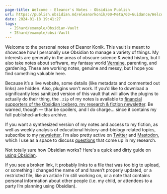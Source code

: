 ```yaml
---
page-title: Welcome - Eleanor's Notes - Obsidian Publish
url: https://publish.obsidian.md/eleanorkonik/00+Meta/03+Guidance/Welcome
date: 2024-01-18 19:41:27
tags:
  - IShard/example/Obsidian-Vault
  - IShard/example/obsi-Vault
---
```


Welcome to the personal notes of Eleanor Konik. This vault is meant to showcase how I personally use Obsidian to manage a variety of things. My interests are generally in the areas of obscure science & weird history, but I also take notes about software, my fantasy world [Verraine](https://publish.obsidian.md/eleanorkonik/10+Indexes/13+Stories/Verraine), parenting, and gardening. These are working notes, genuine and messy, but I hope you find something valuable here.

Because it’s a live website, some details (like metadata and commented out links) are hidden. Also, plugins won't work. If you’d like to download a significantly less sanitized version of this vault that will allow the plugins to actually do their thing, the `.zip` of my notes is available to [financial supporters of the Obsidian Iceberg, my research & fiction newsletter](https://www.eleanorkonik.com/#/portal/). Be warned, though — thar be spoilers, and I do charge... since it contains my full published-articles archive.

If you want a synthesized version of my notes and access to my fiction, as well as weekly analysis of educational history-and-biology related topics, subscribe to my [newsletter](http://eleanorkonik.com/). I’m also pretty active on [Twitter](https://twitter.com/EleanorKonik) and [Mastodon](https://pkm.social/@eleanorkonik), which I use as a space to discuss [questions](https://publish.obsidian.md/eleanorkonik/20+Information/27+Questions/Impacts+of+Increasing+Population+Density) that come up in my research.

Not totally sure how Obsidian works? Here's a quick and dirty guide on [using Obsidian](https://publish.obsidian.md/eleanorkonik/00+Meta/03+Guidance/using+Obsidian).

If you see a broken link, it probably links to a file that was too big to upload, or something I changed the name of and haven’t properly updated, or a restricted file, like an article I’m still working on, or a note that contains personal information about other people (i.e. my child, or attendees to a party I’m planning using Obsidian).